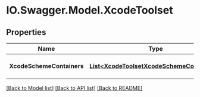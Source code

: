 # IO.Swagger.Model.XcodeToolset
## Properties

Name | Type | Description | Notes
------------ | ------------- | ------------- | -------------
**XcodeSchemeContainers** | [**List&lt;XcodeToolsetXcodeSchemeContainers&gt;**](XcodeToolsetXcodeSchemeContainers.md) | The Xcode scheme containers | 

[[Back to Model list]](../README.md#documentation-for-models) [[Back to API list]](../README.md#documentation-for-api-endpoints) [[Back to README]](../README.md)

